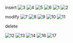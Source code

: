 insert
![3](https://cloud.githubusercontent.com/assets/16962727/13866800/035820b2-ecdf-11e5-998b-47f8a3b76057.JPG)
![4](https://cloud.githubusercontent.com/assets/16962727/13866801/0359243a-ecdf-11e5-82a4-95d28a773129.JPG)
![5](https://cloud.githubusercontent.com/assets/16962727/13866802/035b4918-ecdf-11e5-9fc6-9ba77e413eb3.JPG)
![6](https://cloud.githubusercontent.com/assets/16962727/13866803/035f434c-ecdf-11e5-9f29-35e320eb61c9.JPG)
![1](https://cloud.githubusercontent.com/assets/16962727/13866805/03627e04-ecdf-11e5-83af-b300a8f51c19.JPG)
![2](https://cloud.githubusercontent.com/assets/16962727/13866804/0360a4da-ecdf-11e5-8ede-73a527b5b1b5.JPG)


modify
![7](https://cloud.githubusercontent.com/assets/16962727/13866841/64c37c3e-ecdf-11e5-8ad3-34a9de5b9a71.JPG)
![8](https://cloud.githubusercontent.com/assets/16962727/13866842/64c4fb4a-ecdf-11e5-823c-995b6104c12e.JPG)
![9](https://cloud.githubusercontent.com/assets/16962727/13866844/64c98cf0-ecdf-11e5-9242-8e4829815bd5.JPG)
![10](https://cloud.githubusercontent.com/assets/16962727/13866843/64c91388-ecdf-11e5-82c9-2a9925a3cd13.JPG)
![11](https://cloud.githubusercontent.com/assets/16962727/13866885/aa700aa4-ecdf-11e5-848f-73991c3c31fc.JPG)

delete

![12](https://cloud.githubusercontent.com/assets/16962727/13866921/20bf8414-ece0-11e5-8c0b-a090008c8a56.JPG)
![13](https://cloud.githubusercontent.com/assets/16962727/13866924/20c4eabc-ece0-11e5-8110-8ac902489d58.JPG)
![14](https://cloud.githubusercontent.com/assets/16962727/13866922/20c1c864-ece0-11e5-8add-f70c7a20206c.JPG)
![16](https://cloud.githubusercontent.com/assets/16962727/13866925/20c89c8e-ece0-11e5-9c96-51be106f70d5.JPG)
![17](https://cloud.githubusercontent.com/assets/16962727/13866926/20cb915a-ece0-11e5-8c39-ee6197f63bdb.JPG)